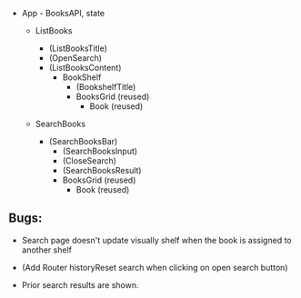 * App - BooksAPI, state
  * ListBooks
    * (ListBooksTitle)
    * (OpenSearch)
    * (ListBooksContent)
      * BookShelf
        * (BookshelfTitle)
        * BooksGrid (reused)
          * Book (reused)

  * SearchBooks
    * (SearchBooksBar)
      * (SearchBooksInput)
      * (CloseSearch)
      * (SearchBooksResult)
      * BooksGrid (reused)
        * Book (reused)

## Bugs:

* Search page doesn't update visually shelf when the book is assigned to another shelf
* (Add Router historyReset search when clicking on open search button)

* Prior search results are shown.

